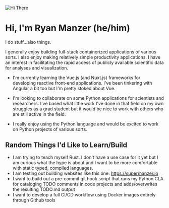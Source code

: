 ![Hi There](https://images.pexels.com/photos/4439412/pexels-photo-4439412.jpeg?cs=srgb&dl=pexels-vie-studio-4439412.jpg&fm=jpg)
# Hi, I'm Ryan Manzer (he/him)

I do stuff...also things.

I generally enjoy building full-stack containerized applications of various sorts. I also enjoy making relatively simple productivity applications. I have an interest in facilitating the rapid access of publicly available scientific data for analyses and visualization.

- I'm currently learning the Vue.js (and Nuxt.js) frameworks for developing reactive front-end applications. I've been tinkering with Angular a bit too but I'm pretty stoked about Vue.

- I'm looking to collaborate on some Python applications for scientists and researchers. I've based what little work I've done in that field on my own struggles as a grad student but it would be nice to work with others who are still active in the field.

- I really enjoy using the Python language and would be excited to work on Python projects of various sorts.


## Random Things I'd Like to Learn/Build
* I am trying to teach myself Rust.  I don't have a use case for it yet but I am curious what the hype is about and I want to be more comfortable with static typed, compiled languages.
* I am testing out building websites like this one: https://supermanzer.io
* I want to build out a pre-commit git hook script that runs my Python CLA for cataloging TODO comments in code projects and adds/overwrites the resulting TODO.md output
* I want to develop a full CI/CD workflow using Docker images entirely through Github tools
